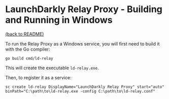 # LaunchDarkly Relay Proxy - Building and Running in Windows

[(back to README)](../README.md)

To run the Relay Proxy as a Windows service, you will first need to build it with the Go compiler:

```shell
go build cmd/ld-relay
```

This will create the executable `ld-relay.exe`.

Then, to register it as a service:

```shell
sc create ld-relay DisplayName="LaunchDarkly Relay Proxy" start="auto" binPath="C:\path\to\ld-relay.exe -config C:\path\to\ld-relay.conf"
```
